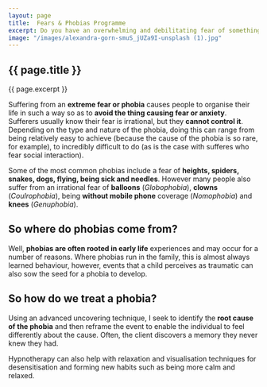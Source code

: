 ```yaml
---
layout: page
title:  Fears & Phobias Programme
excerpt: Do you have an overwhelming and debilitating fear of something? An object or place or situation, perhaps? Do you avoid taking foreign holidays because you hate flying? Do you experience palpitations when you see a balloon, clown or dog? Do you find you can't eat or speak in front of others? Would you describe yourself as 'terrified' of the dentist? If so, then you are not alone; it is estimated there are around 10 million such suffers in the UK alone.
image: "/images/alexandra-gorn-smuS_jUZa9I-unsplash (1).jpg"
---
```

## {{ page.title }}

{{ page.excerpt }}

Suffering from an **extreme fear or phobia** causes people to organise their life in such a way so as to **avoid the thing causing fear or anxiety**.  Sufferers usually know their fear is irrational, but they **cannot control it**. Depending on the type and nature of the phobia, doing this can range from being relatively easy to achieve (because the cause of the phobia is so rare, for example), to incredibly difficult to do (as is the case with sufferes who fear social interaction).

Some of the most common phobias include a fear of **heights, spiders, snakes, dogs, flying, being sick and needles**. However many people also suffer from an irrational fear of **balloons** (*Globophobia*), **clowns** (*Coulrophobia*), being **without mobile phone** coverage (*Nomophobia*) and **knees** (*Genuphobia*).

## So where do phobias come from?

Well, **phobias are often rooted in early life** experiences and may occur for a number of reasons. Where phobias run in the family, this is almost always learned behaviour, however, events that a child perceives as traumatic can also sow the seed for a phobia to develop.

## So how do we treat a phobia?

Using an advanced uncovering technique, I seek to identify the **root cause of the phobia** and then reframe the event to enable the individual to feel differently about the cause. Often, the client discovers a memory they never knew they had.

Hypnotherapy can also help with relaxation and visualisation techniques for desensitisation and forming new habits such as being more calm and relaxed.
